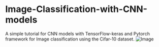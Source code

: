 # Image-Classification-with-CNN-models
A simple tutorial for CNN models with TensorFlow-keras and Pytorch framework for Image classification using the Cifar-10 dataset.
![Image](https://github.com/user-attachments/assets/f8ee80b9-00ae-400c-813e-9a04a6d540be)
